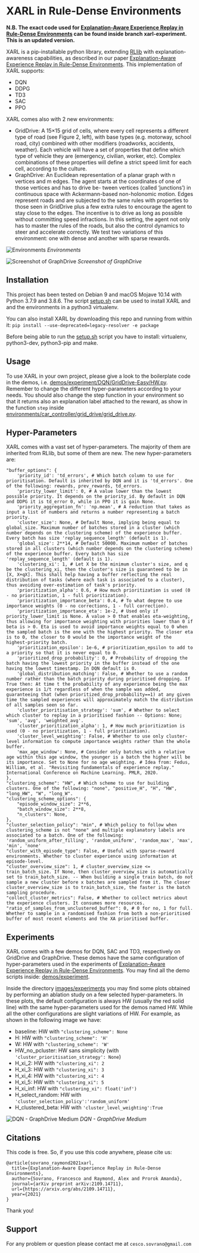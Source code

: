 # XARL in Rule-Dense Environments

**N.B. The exact code used for [Explanation-Aware Experience Replay in Rule-Dense Environments](https://arxiv.org/abs/2109.14711) can be found inside branch xarl-experiment. This is an updated version.**

XARL is a pip-installable python library, extending [RLlib](https://www.ray.io/rllib) with explanation-awareness capabilities, as described in our paper [Explanation-Aware Experience Replay in Rule-Dense Environments](https://arxiv.org/abs/2109.14711).
This implementation of XARL supports:
- DQN
- DDPG
- TD3
- SAC
- PPO

XARL comes also with 2 new environments:
- GridDrive: A 15×15 grid of cells, where every cell represents a different type of road (see Figure 2, left), with base types (e.g. motorway, school road, city) combined with other modifiers (roadworks, accidents, weather). Each vehicle will have a set of properties that define which type of vehicle they are (emergency, civilian, worker, etc). Complex combinations of these properties will define a strict speed limit for each cell, according to the culture. 
- GraphDrive: An Euclidean representation of a planar graph with n vertices and m edges. The agent starts at the coordinates of one of those vertices and has to drive be- tween vertices (called ‘junctions’) in continuous space with Ackermann-based non-holonomic motion. Edges represent roads and are subjected to the same rules with properties to those seen in GridDrive plus a few extra rules to encourage the agent to stay close to the edges. The incentive is to drive as long as possible without committing speed infractions. In this setting, the agent not only has to master the rules of the roads, but also the control dynamics to steer and accelerate correctly. We test two variations of this environment: one with dense and another with sparse rewards. 

![Environments](images/environments.png)
*Environments*

![Screenshot of GraphDrive](images/graphdrive.png)
*Screenshot of GraphDrive*
  
## Installation
This project has been tested on Debian 9 and macOS Mojave 10.14 with Python 3.7.9 and 3.8.6. 
The script [setup.sh](setup.sh) can be used to install XARL and and the environments in a python3 virtualenv.

You can also install XARL by downloading this repo and running from within it: 
`pip install --use-deprecated=legacy-resolver -e package`

Before being able to run the [setup.sh](setup.sh) script you have to install: virtualenv, python3-dev, python3-pip and make. 

## Usage
To use XARL in your own project, please give a look to the boilerplate code in the demos, i.e. [demos/experiment/DQN/GridDrive-Easy/HW.py](demos/experiment/DQN/GridDrive-Easy/HW.py). Remember to change the different hyper-parameters according to your needs.
You should also change the step function in your environment so that it returns also an explanation label attached to the reward, as show in the function `step` inside [environments/car_controller/grid_drive/grid_drive.py](environments/car_controller/grid_drive/grid_drive.py).

## Hyper-Parameters
XARL comes with a vast set of hyper-parameters. The majority of them are inherited from RLlib, but some of them are new.
The new hyper-parameters are:
```
"buffer_options": {
	'priority_id': 'td_errors', # Which batch column to use for prioritisation. Default is inherited by DQN and it is 'td_errors'. One of the following: rewards, prev_rewards, td_errors.
	'priority_lower_limit': 0, # A value lower than the lowest possible priority. It depends on the priority_id. By default in DQN and DDPG it is td_error 0, while in PPO it is gain None.
	'priority_aggregation_fn': 'np.mean', # A reduction that takes as input a list of numbers and returns a number representing a batch priority.
	'cluster_size': None, # Default None, implying being equal to global_size. Maximum number of batches stored in a cluster (which number depends on the clustering scheme) of the experience buffer. Every batch has size 'replay_sequence_length' (default is 1).
	'global_size': 2**14, # Default 50000. Maximum number of batches stored in all clusters (which number depends on the clustering scheme) of the experience buffer. Every batch has size 'replay_sequence_length' (default is 1).
	'clustering_xi': 1, # Let X be the minimum cluster's size, and q be the clustering_xi, then the cluster's size is guaranteed to be in [X, X+qX]. This shall help having a buffer reflecting the real distribution of tasks (where each task is associated to a cluster), thus avoiding over-estimation of task's priority.
	'prioritization_alpha': 0.6, # How much prioritization is used (0 - no prioritization, 1 - full prioritization).
	'prioritization_importance_beta': 0.4, # To what degree to use importance weights (0 - no corrections, 1 - full correction).
	'prioritization_importance_eta': 1e-2, # Used only if priority_lower_limit is None. A value > 0 that enables eta-weighting, thus allowing for importance weighting with priorities lower than 0 if beta is > 0. Eta is used to avoid importance weights equal to 0 when the sampled batch is the one with the highest priority. The closer eta is to 0, the closer to 0 would be the importance weight of the highest-priority batch.
	'prioritization_epsilon': 1e-6, # prioritization_epsilon to add to a priority so that it is never equal to 0.
	'prioritized_drop_probability': 0, # Probability of dropping the batch having the lowest priority in the buffer instead of the one having the lowest timestamp. In DQN default is 0.
	'global_distribution_matching': False, # Whether to use a random number rather than the batch priority during prioritised dropping. If True then: At time t the probability of any experience being the max experience is 1/t regardless of when the sample was added, guaranteeing that (when prioritized_drop_probability==1) at any given time the sampled experiences will approximately match the distribution of all samples seen so far.
	'cluster_prioritisation_strategy': 'sum', # Whether to select which cluster to replay in a prioritised fashion -- Options: None; 'sum', 'avg', 'weighted_avg'.
	'cluster_prioritization_alpha': 1, # How much prioritization is used (0 - no prioritization, 1 - full prioritization).
	'cluster_level_weighting': False, # Whether to use only cluster-level information to compute importance weights rather than the whole buffer.
	'max_age_window': None, # Consider only batches with a relative age within this age window, the younger is a batch the higher will be its importance. Set to None for no age weighting. # Idea from: Fedus, William, et al. "Revisiting fundamentals of experience replay." International Conference on Machine Learning. PMLR, 2020.
},
"clustering_scheme": "HW", # Which scheme to use for building clusters. One of the following: "none", "positive_H", "H", "HW", "long_HW", "W", "long_W".
"clustering_scheme_options": {
	"episode_window_size": 2**6, 
	"batch_window_size": 2**8, 
	"n_clusters": None,
},
"cluster_selection_policy": "min", # Which policy to follow when clustering_scheme is not "none" and multiple explanatory labels are associated to a batch. One of the following: 'random_uniform_after_filling', 'random_uniform', 'random_max', 'max', 'min', 'none'
"cluster_with_episode_type": False, # Useful with sparse-reward environments. Whether to cluster experience using information at episode-level.
"cluster_overview_size": 1, # cluster_overview_size <= train_batch_size. If None, then cluster_overview_size is automatically set to train_batch_size. -- When building a single train batch, do not sample a new cluster before x batches are sampled from it. The closer cluster_overview_size is to train_batch_size, the faster is the batch sampling procedure.
"collect_cluster_metrics": False, # Whether to collect metrics about the experience clusters. It consumes more resources.
"ratio_of_samples_from_unclustered_buffer": 0, # 0 for no, 1 for full. Whether to sample in a randomised fashion from both a non-prioritised buffer of most recent elements and the XA prioritised buffer.
```

## Experiments
XARL comes with a few demos for DQN, SAC and TD3, respectively on GridDrive and GraphDrive. 
These demos have the same configuration of hyper-parameters used in the experiments of [Explanation-Aware Experience Replay in Rule-Dense Environments](https://arxiv.org/abs/2109.14711). 
You may find all the demo scripts inside: [demos/experiment](demos/experiment).

Inside the directory [images/experiments](images/experiments) you may find some plots obtained by performing an ablation study on a few selected hyper-parameters.
In these plots, the default configuration is always HW (usually the red solid line) with the same hyper-parameters used for the demos named HW. While all the other configurations are slight variations of HW.
For example, as shown in the following image we have:
- baseline: HW with `"clustering_scheme": None`
- H: HW with `"clustering_scheme": 'H'`
- W: HW with `"clustering_scheme": 'W'`
- HW_no_pcluster: HW sans simplicity (with `'cluster_prioritisation_strategy': None`)
- H_xi_2: HW with `"clustering_xi": 2`
- H_xi_3: HW with `"clustering_xi": 3`
- H_xi_4: HW with `"clustering_xi": 4`
- H_xi_5: HW with `"clustering_xi": 5`
- H_xi_inf: HW with `"clustering_xi": float('inf')`
- H_select_random: HW with `'cluster_selection_policy':'random_uniform'`
- H_clustered_beta: HW with `'cluster_level_weighting':True`

![DQN - GraphDrive Medium](images/experiments/DQN/DQN_medium_graph_drive.png)
*DQN - GraphDrive Medium*

## Citations
This code is free. So, if you use this code anywhere, please cite us:
```
@article{sovrano_raymond2021xarl,
  title={Explanation-Aware Experience Replay in Rule-Dense Environments},
  author={Sovrano, Francesco and Raymond, Alex and Prorok Amanda},
  journal={arXiv preprint arXiv:2109.14711},
  url={https://arxiv.org/abs/2109.14711},
  year={2021}
}
```

Thank you!

## Support
For any problem or question please contact me at `cesco.sovrano@gmail.com`
